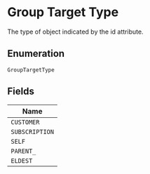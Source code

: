 
# Group Target Type

The type of object indicated by the id attribute.

## Enumeration

`GroupTargetType`

## Fields

| Name |
|  --- |
| `CUSTOMER` |
| `SUBSCRIPTION` |
| `SELF` |
| `PARENT_` |
| `ELDEST` |

